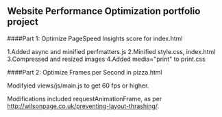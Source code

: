 ## Website Performance Optimization portfolio project

####Part 1: Optimize PageSpeed Insights score for index.html

1.Added async and minified perfmatters.js
2.Minified style.css, index.html
3.Compressed and resized images
4.Added media="print" to print.css


####Part 2: Optimize Frames per Second in pizza.html

Modifyied views/js/main.js to get 60 fps or higher. 

Modifications included requestAnimationFrame, as per http://wilsonpage.co.uk/preventing-layout-thrashing/.

